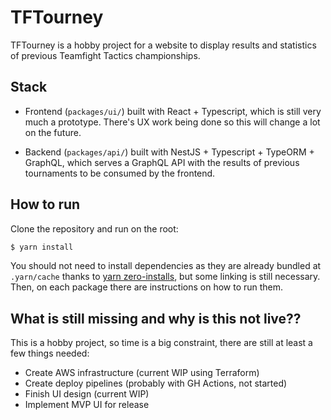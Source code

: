 # TFTourney

TFTourney is a hobby project for a website to display results and statistics of previous Teamfight Tactics championships.

## Stack

- Frontend (`packages/ui/`) built with React + Typescript, which is still very much a prototype. There's UX work being done so this will change a lot on the future.

- Backend (`packages/api/`) built with NestJS + Typescript + TypeORM + GraphQL, which serves a GraphQL API with the results of previous tournaments to be consumed by the frontend.

## How to run

Clone the repository and run on the root:

```bash
$ yarn install
```

 You should not need to install dependencies as they are already bundled at `.yarn/cache` thanks to [yarn zero-installs](https://yarnpkg.com/features/zero-installs), but some linking is still necessary. Then, on each package there are instructions on how to run them.

 ## What is still missing and why is this not live??

 This is a hobby project, so time is a big constraint, there are still at least a few things needed:

 - Create AWS infrastructure (current WIP using Terraform)
 - Create deploy pipelines (probably with GH Actions, not started)
 - Finish UI design (current WIP)
 - Implement MVP UI for release
